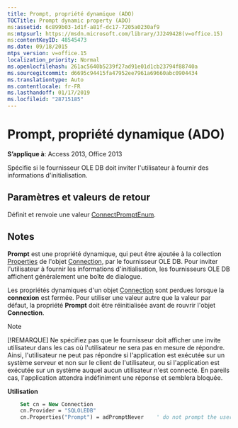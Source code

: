 ```yaml
---
title: Prompt, propriété dynamique (ADO)
TOCTitle: Prompt dynamic property (ADO)
ms:assetid: 6c899b03-1d1f-a81f-dc17-7205a0230af9
ms:mtpsurl: https://msdn.microsoft.com/library/JJ249428(v=office.15)
ms:contentKeyID: 48545473
ms.date: 09/18/2015
mtps_version: v=office.15
localization_priority: Normal
ms.openlocfilehash: 261ac5640b5239f27ad91e01d1cb23794f88740a
ms.sourcegitcommit: d6695c94415fa47952ee7961a69660abc0904434
ms.translationtype: Auto
ms.contentlocale: fr-FR
ms.lasthandoff: 01/17/2019
ms.locfileid: "28715185"
---
```

# <a name="prompt-dynamic-property-ado"></a>Prompt, propriété dynamique (ADO)

**S’applique à**: Access 2013, Office 2013

Spécifie si le fournisseur OLE DB doit inviter l'utilisateur à fournir des informations d'initialisation.

## <a name="settings-and-return-values"></a>Paramètres et valeurs de retour

Définit et renvoie une valeur [ConnectPromptEnum](connectpromptenum.md).

## <a name="remarks"></a>Notes

**Prompt** est une propriété dynamique, qui peut être ajoutée à la collection [Properties](connection-object-ado.md) de l'objet [Connection](properties-collection-ado.md), par le fournisseur OLE DB. Pour inviter l'utilisateur à fournir les informations d'initialisation, les fournisseurs OLE DB affichent généralement une boîte de dialogue.

Les propriétés dynamiques d'un objet [Connection](connection-object-ado.md) sont perdues lorsque la **connexion** est fermée. Pour utiliser une valeur autre que la valeur par défaut, la propriété **Prompt** doit être réinitialisée avant de rouvrir l'objet **Connection**.

> [!NOTE]
> [!REMARQUE] Ne spécifiez pas que le fournisseur doit afficher une invite utilisateur dans les cas où l'utilisateur ne sera pas en mesure de répondre. Ainsi, l'utilisateur ne peut pas répondre si l'application est exécutée sur un système serveur et non sur le client de l'utilisateur, ou si l'application est exécutée sur un système auquel aucun utilisateur n'est connecté. En pareils cas, l'application attendra indéfiniment une réponse et semblera bloquée.

**Utilisation**

```vb
    Set cn = New Connection
    cn.Provider = "SQLOLEDB"
    cn.Properties("Prompt") = adPromptNever    ' do not prompt the user
```
